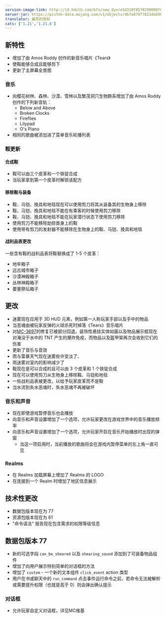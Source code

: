 ```yaml
---
version-image-link: http://i0.hdslb.com/bfs/new_dyn/e1d310f8578299000f805d58103091ba558830935.png
server-jar: https://piston-data.mojang.com/v1/objects/4b7a074f7813de85698c185100736fae64f9b4fa/server.jar
translator: 最亮的信标
cats: ['1.21','1.21.6']
---
```


## 新特性

- 增加了由 Amos Roddy 创作的新音乐唱片《Tears》
- 使鞍能够合成且能够剪下
- 更新了主屏幕全景图

### 音乐

- 向樱花树林、森林、沙漠、雪林以及繁茂洞穴生物群系增加了由 Amos Roddy 创作的下列新音轨：
  - Below and Above
  - Broken Clocks
  - Fireflies
  - Lilypad
  - O's Piano
- 相同的歌曲被添加进了菜单音乐轮播列表

### 鞍更新

#### 合成鞍

- 鞍可以由三个皮革和一个铁锭合成
- 当玩家拿到第一个皮革时解锁该配方

#### 移除鞍与装备

- 鞍、马铠、挽具和地毯现在可以使用剪刀将其从装备其的生物身上移除
- 鞍、马铠、挽具和地毯不能在有乘客的时候使用剪刀移除
- 鞍、马铠、挽具和地毯不能在玩家潜行状态下使用剪刀移除
- 使用剪刀不能移除劫掠兽身上的鞍
- 使用带有剪刀的发射器不能移除在生物身上的鞍、马铠、挽具和地毯

#### 战利品表更改

一些含有鞍的战利品表将鞍替换成了 1-5 个皮革：

- 地牢箱子
- 远古城市箱子
- 沙漠神殿箱子
- 丛林神殿箱子
- 要塞祭坛箱子

## 更改

- 迷雾现在应用于 3D HUD 元素，例如第一人称玩家手部以及手中的物品
- 当恶魂由被玩家反弹的火球杀死时掉落《Tears》音乐唱片
- 对[MC-3697](https://bugs.mojang.com/browse/MC-3697)的修复已被部分回退。装饰性悬挂实体如画以及物品展示框现在对淹没于水中的 TNT 产生的爆炸免疫，而物品以及盔甲架再次会收到它们的伤害
- 更新了音乐与音效
- 雨与雷暴天气现在迷雾些许变淡了、
- 雨迷雾对室内的影响减少了
- 鞍现在是可以合成的且可以由 3 个皮革和 1 个铁锭合成
- 现在可以使用剪刀从生物身上移除鞍、马铠和地毯
- 一些战利品表被更改，以给予玩家皮革而不是鞍
- 当水流到失水恶魂时，失水恶魂不再被破坏

### 音乐和声音

- 现在即使游戏暂停音乐也会播放
- 向音乐和声音设置增加了一个选项，允许玩家更改在游戏世界中的音乐播放频率
- 向音乐和声音设置增加了一个选项，允许玩家开启在音乐开始播放时出现的弹窗
  - 当这一项启用时，当前播放的歌曲将会在游戏内暂停菜单的左上角一直可见

### Realms

- 在 Realms 加载屏幕上增加了 Realms 的 LOGO
- 在连接到一个 Realm 时增加了地区信息展示

## 技术性更改

- 数据包版本现在为 77
- 资源包版本现在为 61
- "命令语法" 报告现在包含需求的权限等级信息

## 数据包版本 77

- 新的可选字段 `can_be_sheared` 以及 `shearing_sound` 添加到了可装备物品组件
- 增加了向用户展示特别简单的对话框的方法
- 增加了 `custom` - 一个新的文本组件 `click_event` action 类型
- 用户在书或聊天中的 `run_command` 点击事件运行命令之前，若命令无法被解析或需要提升权限（也就是高于 0）则会弹出确认提示

### 对话框

* 允许玩家自定义对话框，详见MC维基
